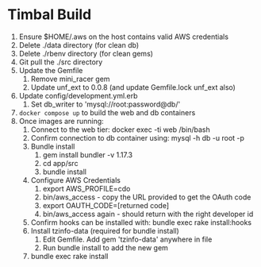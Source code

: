 # Timbal Build

1. Ensure $HOME/.aws on the host contains valid AWS credentials
2. Delete ./data directory (for clean db)
3. Delete ./rbenv directory (for clean gems)
4. Git pull the ./src directory
5. Update the Gemfile
   1. Remove mini_racer gem
   2. Update unf_ext to 0.0.8 (and update Gemfile.lock unf_ext also)
6. Update config/development.yml.erb
   1. Set db_writer to 'mysql://root:password@db/'
7. ```docker compose up``` to build the web and db containers
8. Once images are running:
   1. Connect to the web tier: docker exec -ti web /bin/bash
   2. Confirm connection to db container using: mysql -h db -u root -p
   3. Bundle install
      1. gem install bundler -v 1.17.3
      2. cd app/src
      3. bundle install
   4. Configure AWS Credentials
      1. export AWS_PROFILE=cdo
      2. bin/aws_access - copy the URL provided to get the OAuth code
      3. export OAUTH_CODE=[returned code]
      4. bin/aws_access again - should return with the right developer id
   5. Confirm hooks can be installed with: bundle exec rake install:hooks
   6. Install tzinfo-data (required for bundle install)
      1. Edit Gemfile. Add gem 'tzinfo-data' anywhere in file
      2. Run bundle install to add the new gem
   6. bundle exec rake install

